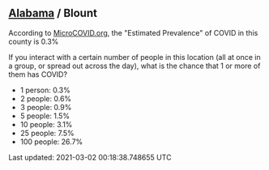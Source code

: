 
## [Alabama](/united-states/alabama) / Blount

According to [MicroCOVID.org](http://microcovid.org),
the "Estimated Prevalence" of COVID in this county is 0.3%

If you interact with a certain number of people in this location
(all at once in a group, or spread out across the day), what is the chance that
1 or more of them has COVID?

- 1 person: 0.3%
- 2 people: 0.6%
- 3 people: 0.9%
- 5 people: 1.5%
- 10 people: 3.1%
- 25 people: 7.5%
- 100 people: 26.7%

Last updated: 2021-03-02 00:18:38.748655 UTC
